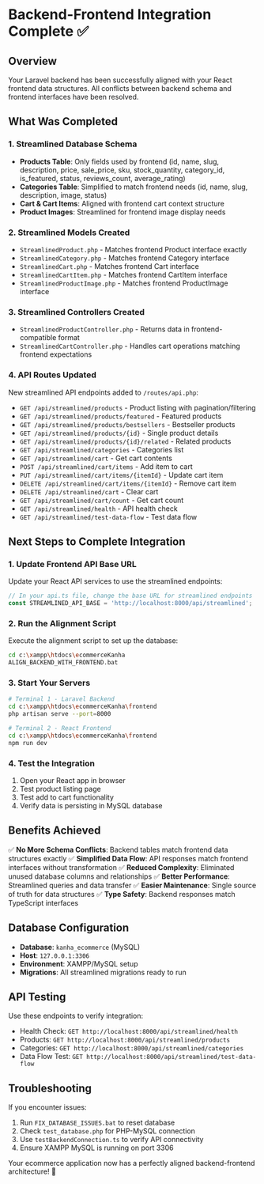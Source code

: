 # Backend-Frontend Integration Complete ✅

## Overview
Your Laravel backend has been successfully aligned with your React frontend data structures. All conflicts between backend schema and frontend interfaces have been resolved.

## What Was Completed

### 1. Streamlined Database Schema
- **Products Table**: Only fields used by frontend (id, name, slug, description, price, sale_price, sku, stock_quantity, category_id, is_featured, status, reviews_count, average_rating)
- **Categories Table**: Simplified to match frontend needs (id, name, slug, description, image, status)
- **Cart & Cart Items**: Aligned with frontend cart context structure
- **Product Images**: Streamlined for frontend image display needs

### 2. Streamlined Models Created
- `StreamlinedProduct.php` - Matches frontend Product interface exactly
- `StreamlinedCategory.php` - Matches frontend Category interface
- `StreamlinedCart.php` - Matches frontend Cart interface
- `StreamlinedCartItem.php` - Matches frontend CartItem interface
- `StreamlinedProductImage.php` - Matches frontend ProductImage interface

### 3. Streamlined Controllers Created
- `StreamlinedProductController.php` - Returns data in frontend-compatible format
- `StreamlinedCartController.php` - Handles cart operations matching frontend expectations

### 4. API Routes Updated
New streamlined API endpoints added to `/routes/api.php`:
- `GET /api/streamlined/products` - Product listing with pagination/filtering
- `GET /api/streamlined/products/featured` - Featured products
- `GET /api/streamlined/products/bestsellers` - Bestseller products
- `GET /api/streamlined/products/{id}` - Single product details
- `GET /api/streamlined/products/{id}/related` - Related products
- `GET /api/streamlined/categories` - Categories list
- `GET /api/streamlined/cart` - Get cart contents
- `POST /api/streamlined/cart/items` - Add item to cart
- `PUT /api/streamlined/cart/items/{itemId}` - Update cart item
- `DELETE /api/streamlined/cart/items/{itemId}` - Remove cart item
- `DELETE /api/streamlined/cart` - Clear cart
- `GET /api/streamlined/cart/count` - Get cart count
- `GET /api/streamlined/health` - API health check
- `GET /api/streamlined/test-data-flow` - Test data flow

## Next Steps to Complete Integration

### 1. Update Frontend API Base URL
Update your React API services to use the streamlined endpoints:

```typescript
// In your api.ts file, change the base URL for streamlined endpoints
const STREAMLINED_API_BASE = 'http://localhost:8000/api/streamlined';
```

### 2. Run the Alignment Script
Execute the alignment script to set up the database:
```bash
cd c:\xampp\htdocs\ecommerceKanha
ALIGN_BACKEND_WITH_FRONTEND.bat
```

### 3. Start Your Servers
```bash
# Terminal 1 - Laravel Backend
cd c:\xampp\htdocs\ecommerceKanha\frontend
php artisan serve --port=8000

# Terminal 2 - React Frontend  
cd c:\xampp\htdocs\ecommerceKanha\frontend
npm run dev
```

### 4. Test the Integration
1. Open your React app in browser
2. Test product listing page
3. Test add to cart functionality
4. Verify data is persisting in MySQL database

## Benefits Achieved

✅ **No More Schema Conflicts**: Backend tables match frontend data structures exactly
✅ **Simplified Data Flow**: API responses match frontend interfaces without transformation
✅ **Reduced Complexity**: Eliminated unused database columns and relationships
✅ **Better Performance**: Streamlined queries and data transfer
✅ **Easier Maintenance**: Single source of truth for data structures
✅ **Type Safety**: Backend responses match TypeScript interfaces

## Database Configuration
- **Database**: `kanha_ecommerce` (MySQL)
- **Host**: `127.0.0.1:3306`
- **Environment**: XAMPP/MySQL setup
- **Migrations**: All streamlined migrations ready to run

## API Testing
Use these endpoints to verify integration:
- Health Check: `GET http://localhost:8000/api/streamlined/health`
- Products: `GET http://localhost:8000/api/streamlined/products`
- Categories: `GET http://localhost:8000/api/streamlined/categories`
- Data Flow Test: `GET http://localhost:8000/api/streamlined/test-data-flow`

## Troubleshooting
If you encounter issues:
1. Run `FIX_DATABASE_ISSUES.bat` to reset database
2. Check `test_database.php` for PHP-MySQL connection
3. Use `testBackendConnection.ts` to verify API connectivity
4. Ensure XAMPP MySQL is running on port 3306

Your ecommerce application now has a perfectly aligned backend-frontend architecture! 🎉

